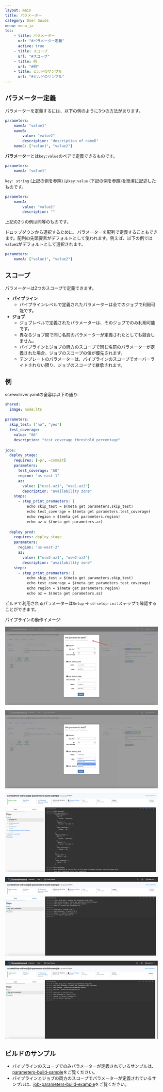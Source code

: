 ```yaml
---
layout: main
title: パラメーター
category: User Guide
menu: menu_ja
toc:
    - title: パラメーター
      url: "#パラメーター定義"
      active: true
    - title: スコープ
      url: "#スコープ"
    - title: 例
      url: "#例"
    - title: ビルドのサンプル
      url: "#ビルドのサンプル"
---
```

## パラメーター定義
パラメーターを定義するには、以下の例のように3つの方法があります。

```yaml
parameters:
    nameA: "value1"
    nameB:
        value: "value2"
        description: "description of nameB"
    nameC: ["value1", "value2"]
```

**パラメーター**とは`key:value`のペアで定義できるものです。

```yaml
parameters:
    nameA: "value1"
```

`key: string` (上記の例を参照) は`key:value` (下記の例を参照)を簡潔に記述したものです。

```yaml
parameters:
    nameA:
        value: "value1"
        description: ""
```

上記の2つの例は同等のものです。

ドロップダウンから選択するために、パラメーターを配列で定義することもできます。配列の先頭要素がデフォルトとして使われます。例えば、以下の例では`value1`がデフォルトとして選択されます。

```yaml
parameters:
    nameA: ["value1", "value2"]
```
## スコープ
パラメーターは2つのスコープで定義できます。

* **パイプライン**
    * パイプラインレベルで定義されたパラメーターは全てのジョブで利用可能です。
* **ジョブ**
    * ジョブレベルで定義されたパラメーターは、そのジョブでのみ利用可能です。
    * 異なるジョブ間で同じ名前のパラメーターが定義されたとしても競合しません。
    * パイプラインとジョブの両方のスコープで同じ名前のパラメーターが定義された場合、ジョブのスコープの値が優先されます。
    * テンプレートのパラメーターは、パイプラインのスコープでオーバーライドされない限り、ジョブのスコープで継承されます。

## 例
screwdriver.yamlの全容は以下の通り:
```yaml
shared:
  image: node:lts

parameters:
  skip_test: ["no", "yes"]
  test_coverage:
    value: "80"
    description: "test coverage threshold percentage"

jobs:
  deploy_stage:
    requires: [~pr, ~commit]
    parameters:
      test_coverage: "60"
      region: "us-east-1"
      az:
        value: ["use1-az1", "use1-az2"]
        description: "availability zone"
    steps:
      - step_print_pramaeters: |
          echo skip_test = $(meta get parameters.skip_test)
          echo test_coverage = $(meta get parameters.test_coverage)
          echo region = $(meta get parameters.region)
          echo az = $(meta get parameters.az)

  deploy_prod:
    requires: deploy_stage
    parameters:
      region: "us-west-2"
      az:
        value: ["usw2-az1", "usw2-az2"]
        description: "availability zone"
    steps:
      - step_print_pramaeters: |
          echo skip_test = $(meta get parameters.skip_test)
          echo test_coverage = $(meta get parameters.test_coverage)
          echo region = $(meta get parameters.region)
          echo az = $(meta get parameters.az)
```

ビルドで利用されるパラメーターは`Setup` -> `sd-setup-init`ステップで確認することができます。

パイプラインの動作イメージ:

![image](../../../user-guide/assets/parameters-event-start.png)

![image](../../../user-guide/assets/parameters-event-start-dropdown.png)

![image](../../../user-guide/assets/parameters-sd-init-step.png)

![image](../../../user-guide/assets/parameters-for-deploy_stage-job.png)

![image](../../../user-guide/assets/parameters-for-deploy_prod-job.png)

## ビルドのサンプル
- パイプラインのスコープでのみパラメーターが定義されているサンプルは、[parameters-build-sample](https://github.com/screwdriver-cd-test/parameters-build-sample)をご覧ください。
- パイプラインとジョブの両方のスコープでパラメーターが定義されているサンプルは、[job-parameters-build-example](https://github.com/screwdriver-cd-test/job-parameters-build-example)をご覧ください。
